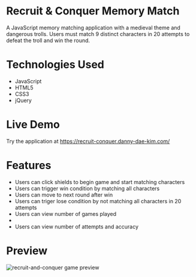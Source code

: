 # Recruit & Conquer Memory Match
A JavaScript memory matching application with a medieval theme and dangerous trolls. Users must match 9 distinct characters in 20 attempts to defeat the troll and win the round.

# Technologies Used
<ul>
  <li>JavaScript</li>
  <li>HTML5</li>
  <li>CSS3</li>
  <li>jQuery</li>
</ul>

# Live Demo
Try the application at <a href="https://recruit-conquer.danny-dae-kim.com/" target="_blank">https://recruit-conquer.danny-dae-kim.com/ </a>

# Features
<ul>
  <li>Users can click shields to begin game and start matching characters</li>
  <li>Users can trigger win condition by matching all characters</li>
  <li>Users can move to next round after win</li>
  <li>Users can triger lose condition by not matching all characters in 20 attempts</li>
  <li>Users can view number of games played<li>
  <li>Users can view number of attempts and accuracy</li>
</ul>

# Preview
<img src="./images/recruit-conquer.gif" alt="recruit-and-conquer game preview">
